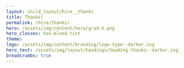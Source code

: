 ```yaml
---
layout: child_layout/hire__thanks
title: Thanks!
permalink: /hire/thanks/
hero: /assets/img/content/hero/grad-6.png
hero_classes: has-bleed-tint
theme:
logo: /assets/img/content/branding/logo-type--darker.svg
hero_text: /assets/img/layout/headings/heading-thanks--darker.svg
breadcrumbs: true
---
```


